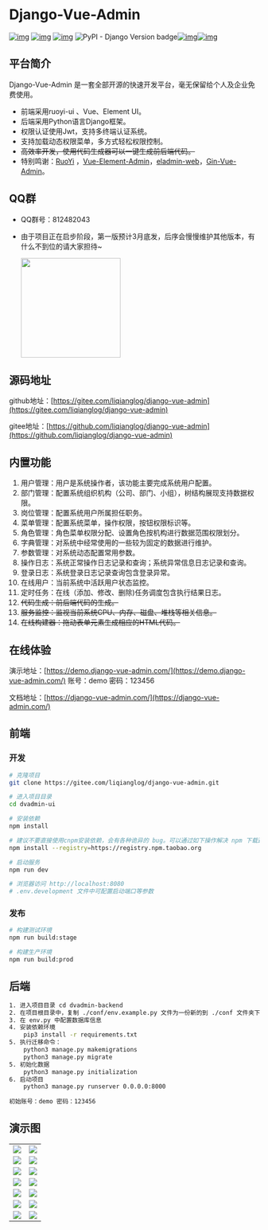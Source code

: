 # Django-Vue-Admin

[![img](https://img.shields.io/badge/license-MIT-blue.svg)](https://gitee.com/liqianglog/django-vue-admin/blob/master/LICENSE) [![img](https://img.shields.io/pypi/v/django-simpleui.svg)](https://pypi.org/project/django-simpleui/#history) [![img](https://img.shields.io/badge/python-%3E=3.6.x-green.svg)](https://python.org/)  ![PyPI - Django Version badge](https://img.shields.io/badge/django%20versions-2.2-blue)[![img](https://img.shields.io/badge/node-%3E%3D%2012.0.0-brightgreen)](https://nodejs.org/zh-cn/download/releases/)[![img](https://img.shields.io/pypi/dm/django-simpleui.svg)](https://pypi.org/project/django-simpleui/)



## 平台简介

Django-Vue-Admin 是一套全部开源的快速开发平台，毫无保留给个人及企业免费使用。

* 前端采用ruoyi-ui 、Vue、Element UI。
* 后端采用Python语言Django框架。
* 权限认证使用Jwt，支持多终端认证系统。
* 支持加载动态权限菜单，多方式轻松权限控制。
* ~~高效率开发，使用代码生成器可以一键生成前后端代码。~~
* 特别鸣谢：[RuoYi](https://gitee.com/y_project/RuoYi-Vue) ，[Vue-Element-Admin](https://github.com/PanJiaChen/vue-element-admin)，[eladmin-web](https://gitee.com/elunez/eladmin-web?_from=gitee_search)，[Gin-Vue-Admin](https://www.gin-vue-admin.com/)。

## QQ群

- QQ群号：812482043

- 由于项目正在启步阶段，第一版预计3月底发，后序会慢慢维护其他版本，有什么不到位的请大家担待~

  <img src='https://gitee.com/liqianglog/django-vue-admin/raw/master/dvadmin-ui/src/assets/images/qq.jpg' width='200'>

## 源码地址

github地址：[https://gitee.com/liqianglog/django-vue-admin](https://gitee.com/liqianglog/django-vue-admin)

gitee地址：[https://github.com/liqianglog/django-vue-admin](https://github.com/liqianglog/django-vue-admin)

## 内置功能

1.  用户管理：用户是系统操作者，该功能主要完成系统用户配置。
2.  部门管理：配置系统组织机构（公司、部门、小组），树结构展现支持数据权限。
3.  岗位管理：配置系统用户所属担任职务。
4.  菜单管理：配置系统菜单，操作权限，按钮权限标识等。
5.  角色管理：角色菜单权限分配、设置角色按机构进行数据范围权限划分。
6.  字典管理：对系统中经常使用的一些较为固定的数据进行维护。
7.  参数管理：对系统动态配置常用参数。
8.  操作日志：系统正常操作日志记录和查询；系统异常信息日志记录和查询。
9.  登录日志：系统登录日志记录查询包含登录异常。
10.  在线用户：当前系统中活跃用户状态监控。
11.  定时任务：在线（添加、修改、删除)任务调度包含执行结果日志。
12.  ~~代码生成：前后端代码的生成。~~
13.  ~~服务监控：监视当前系统CPU、内存、磁盘、堆栈等相关信息。~~
14.  ~~在线构建器：拖动表单元素生成相应的HTML代码。~~

## 在线体验

演示地址：[https://demo.django-vue-admin.com/](https://demo.django-vue-admin.com/) 账号：demo 密码：123456

文档地址：[https://django-vue-admin.com/](https://django-vue-admin.com/)

## 前端

### 	开发

```bash
# 克隆项目
git clone https://gitee.com/liqianglog/django-vue-admin.git

# 进入项目目录
cd dvadmin-ui

# 安装依赖
npm install

# 建议不要直接使用cnpm安装依赖，会有各种诡异的 bug。可以通过如下操作解决 npm 下载速度慢的问题。
npm install --registry=https://registry.npm.taobao.org

# 启动服务
npm run dev

# 浏览器访问 http://localhost:8080
# .env.development 文件中可配置启动端口等参数
```

### 	发布

```bash
# 构建测试环境
npm run build:stage

# 构建生产环境
npm run build:prod
```

## 后端

~~~bash
1. 进入项目目录 cd dvadmin-backend
2. 在项目根目录中，复制 ./conf/env.example.py 文件为一份新的到 ./conf 文件夹下，并重命名为 env.py
3. 在 env.py 中配置数据库信息
4. 安装依赖环境
	pip3 install -r requirements.txt
5. 执行迁移命令：
	python3 manage.py makemigrations
	python3 manage.py migrate
5. 初始化数据
	python3 manage.py initialization
6. 启动项目
	python3 manage.py runserver 0.0.0.0:8000
	
初始账号：demo 密码：123456
~~~



## 演示图

<table>
    <tr>
        <td><img src="https://oscimg.oschina.net/oscnet/cd1f90be5f2684f4560c9519c0f2a232ee8.jpg"/></td>
        <td><img src="https://oscimg.oschina.net/oscnet/1cbcf0e6f257c7d3a063c0e3f2ff989e4b3.jpg"/></td>
    </tr>
    <tr>
        <td><img src="https://oscimg.oschina.net/oscnet/707825ad3f29de74a8d6d02fbd73ad631ea.jpg"/></td>
        <td><img src="https://oscimg.oschina.net/oscnet/46be40cc6f01aa300eed53a19b5012bf484.jpg"/></td>
    </tr>
    <tr>
        <td><img src="https://oscimg.oschina.net/oscnet/4284796d4cea240d181b8f2201813dda710.jpg"/></td>
        <td><img src="https://oscimg.oschina.net/oscnet/3ecfac87a049f7fe36abbcaafb2c40d36cf.jpg"/></td>
    </tr>
	<tr>
        <td><img src="https://oscimg.oschina.net/oscnet/71c2d48905221a09a728df4aff4160b8607.jpg"/></td>
        <td><img src="https://oscimg.oschina.net/oscnet/c14c1ee9a64a6a9c2c22f67d43198767dbe.jpg"/></td>
    </tr>	 
    <tr>
        <td><img src="https://oscimg.oschina.net/oscnet/5e8c387724954459291aafd5eb52b456f53.jpg"/></td>
        <td><img src="https://oscimg.oschina.net/oscnet/644e78da53c2e92a95dfda4f76e6d117c4b.jpg"/></td>
    </tr>
	<tr>
        <td><img src="https://oscimg.oschina.net/oscnet/fdea1d8bb8625c27bf964176a2c8ebc6945.jpg"/></td>
        <td><img src="https://oscimg.oschina.net/oscnet/509d2708cfd762b6e6339364cac1cc1970c.jpg"/></td>
    </tr>
	<tr>
        <td><img src="https://oscimg.oschina.net/oscnet/up-f1fd681cc9d295db74e85ad6d2fe4389454.png"/></td>
        <td><img src="https://oscimg.oschina.net/oscnet/up-c195234bbcd30be6927f037a6755e6ab69c.png"/></td>
    </tr>
</table>
